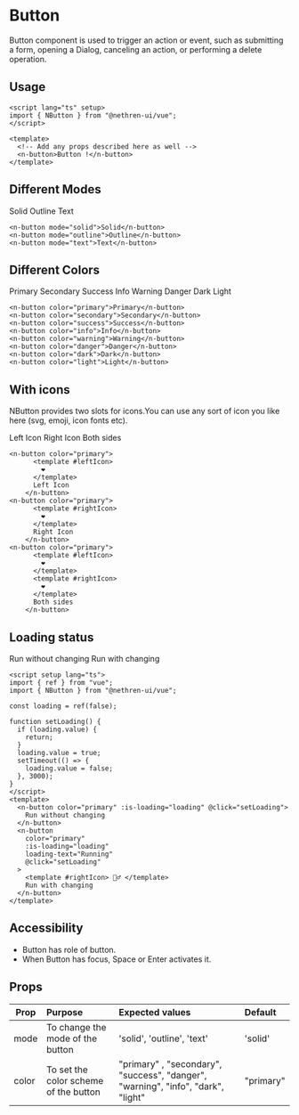 <script lang="ts" setup>
import { ref } from 'vue'
import { NButton } from '@nethren-ui/vue'

const loading = ref(false)

function setLoading() {
  if(loading.value) {
    return
  }
  loading.value = true
  setTimeout(() => {
    loading.value = false
  }, 3000)
}

</script>

# Button

Button component is used to trigger an action or event, such as submitting a form, opening a Dialog, canceling an action, or performing a delete operation.

## Usage

```vue
<script lang="ts" setup>
import { NButton } from "@nethren-ui/vue";
</script>

<template>
  <!-- Add any props described here as well -->
  <n-button>Button !</n-button>
</template>
```

## Different Modes

<div class="gallery">
    <n-button>Solid</n-button>
    <n-button mode="outline">Outline</n-button>
    <n-button mode="text">Text</n-button>
</div>

```vue
<n-button mode="solid">Solid</n-button>
<n-button mode="outline">Outline</n-button>
<n-button mode="text">Text</n-button>
```

## Different Colors

<div class="gallery">
    <n-button color="primary">Primary</n-button>
    <n-button color="secondary">Secondary</n-button>
    <n-button color="success">Success</n-button>
    <n-button color="info">Info</n-button>
    <n-button color="warning">Warning</n-button>
    <n-button color="danger">Danger</n-button>
    <n-button color="dark">Dark</n-button>
    <n-button color="light">Light</n-button>
</div>

```vue
<n-button color="primary">Primary</n-button>
<n-button color="secondary">Secondary</n-button>
<n-button color="success">Success</n-button>
<n-button color="info">Info</n-button>
<n-button color="warning">Warning</n-button>
<n-button color="danger">Danger</n-button>
<n-button color="dark">Dark</n-button>
<n-button color="light">Light</n-button>
```

## With icons

NButton provides two slots for icons.You can use any sort of icon you like here (svg, emoji, icon fonts etc).

<div class="gallery">
    <n-button color="primary">
      <template #leftIcon>
        ❤️
      </template>
      Left Icon
    </n-button>
    <n-button color="primary">
      <template #rightIcon>
        ❤️
      </template>
      Right Icon
    </n-button>    
    <n-button color="primary">
      <template #leftIcon>
        ❤️
      </template>
      <template #rightIcon>
        ❤️
      </template>
      Both sides
    </n-button>
</div>

```vue
<n-button color="primary">
      <template #leftIcon>
        ❤️
      </template>
      Left Icon
    </n-button>
<n-button color="primary">
      <template #rightIcon>
        ❤️
      </template>
      Right Icon
    </n-button>
<n-button color="primary">
      <template #leftIcon>
        ❤️
      </template>
      <template #rightIcon>
        ❤️
      </template>
      Both sides
    </n-button>
```

## Loading status

<div class="gallery">
    <n-button color="primary" :is-loading="loading" @click="setLoading">
      Run without changing
    </n-button>
    <n-button color="primary" :is-loading="loading" loading-text="Running" @click="setLoading">
      <template #rightIcon>
        🏃‍♂️
      </template>
      Run with changing
    </n-button>    
</div>

```vue
<script setup lang="ts">
import { ref } from "vue";
import { NButton } from "@nethren-ui/vue";

const loading = ref(false);

function setLoading() {
  if (loading.value) {
    return;
  }
  loading.value = true;
  setTimeout(() => {
    loading.value = false;
  }, 3000);
}
</script>
<template>
  <n-button color="primary" :is-loading="loading" @click="setLoading">
    Run without changing
  </n-button>
  <n-button
    color="primary"
    :is-loading="loading"
    loading-text="Running"
    @click="setLoading"
  >
    <template #rightIcon> 🏃‍♂️ </template>
    Run with changing
  </n-button>
</template>
```

## Accessibility

- Button has role of button.
- When Button has focus, Space or Enter activates it.

## Props

| Prop | Purpose | Expected values | Default |
| ---------------- | :-------------- | :--------------- | :------------------- |
| mode  | To change the mode of the button | 'solid', 'outline', 'text' | 'solid' |
| color | To set the color scheme of the button | "primary" , "secondary", "success", "danger", "warning", "info", "dark", "light" | "primary" |
